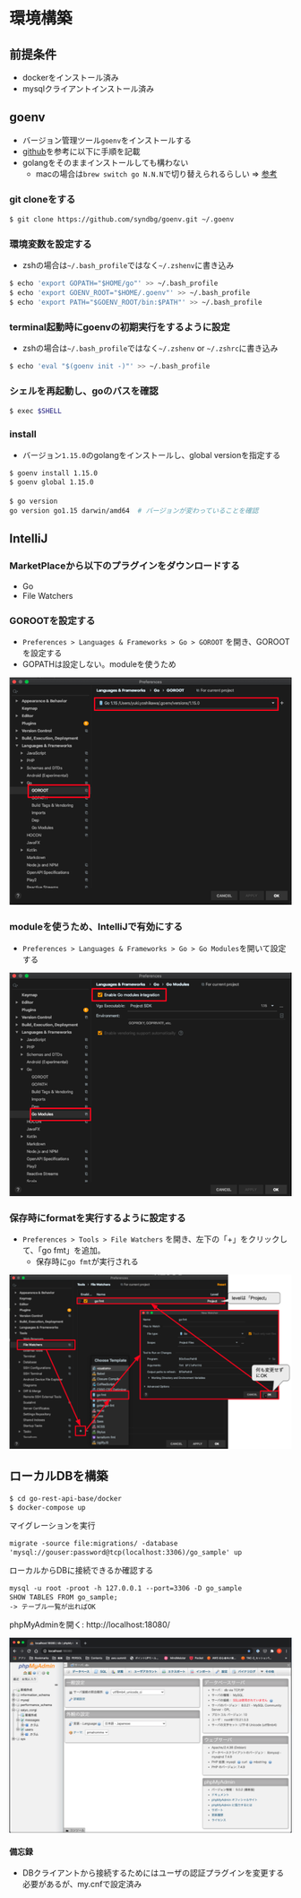 # 環境構築

## 前提条件

- dockerをインストール済み
- mysqlクライアントインストール済み

## goenv

- バージョン管理ツール`goenv`をインストールする
- [github](https://github.com/syndbg/goenv)を参考に以下に手順を記載
- golangをそのままインストールしても構わない
  - macの場合は`brew switch go N.N.N`で切り替えられるらしい => [参考](https://qiita.com/MahoTakara/items/5095ac721aa054cf1cf8)

### git cloneをする
```bash
$ git clone https://github.com/syndbg/goenv.git ~/.goenv
```

### 環境変数を設定する

- zshの場合は`~/.bash_profile`ではなく`~/.zshenv`に書き込み

```bash
$ echo 'export GOPATH="$HOME/go"' >> ~/.bash_profile
$ echo 'export GOENV_ROOT="$HOME/.goenv"' >> ~/.bash_profile
$ echo 'export PATH="$GOENV_ROOT/bin:$PATH"' >> ~/.bash_profile
```

### terminal起動時にgoenvの初期実行をするように設定

- zshの場合は`~/.bash_profile`ではなく`~/.zshenv` or `~/.zshrc`に書き込み

```bash
$ echo 'eval "$(goenv init -)"' >> ~/.bash_profile
```

### シェルを再起動し、goのバスを確認

```bash
$ exec $SHELL
```

### install

- バージョン`1.15.0`のgolangをインストールし、global versionを指定する

```bash
$ goenv install 1.15.0
$ goenv global 1.15.0

$ go version
go version go1.15 darwin/amd64  # バージョンが変わっていることを確認
```

## IntelliJ

### MarketPlaceから以下のプラグインをダウンロードする

- Go
- File Watchers

### GOROOTを設定する

- `Preferences > Languages & Frameworks > Go > GOROOT` を開き、GOROOTを設定する
- GOPATHは設定しない。moduleを使うため

<img src="./img/intelliJ_go_root.png" alt="intelliJ_go_root"/>

### moduleを使うため、IntelliJで有効にする

- `Preferences > Languages & Frameworks > Go > Go Modules`を開いて設定する

<img src="./img/intelliJ_go_module.png" alt="intelliJ_go_module"/>

### 保存時にformatを実行するように設定する

- `Preferences > Tools > File Watchers` を開き、左下の「+」をクリックして、「go fmt」を追加。
  - 保存時に`go fmt`が実行される
  
<img src="./img/intelliJ_go_format.png" alt="intelliJ_go_format"/>

## ローカルDBを構築

```
$ cd go-rest-api-base/docker
$ docker-compose up
```

マイグレーションを実行

```
migrate -source file:migrations/ -database 'mysql://gouser:password@tcp(localhost:3306)/go_sample' up
```


ローカルからDBに接続できるか確認する

```
mysql -u root -proot -h 127.0.0.1 --port=3306 -D go_sample
SHOW TABLES FROM go_sample;
-> テーブル一覧が出ればOK
```

phpMyAdminを開く: http://localhost:18080/

<img src="./img/phpMyAdmin_top.png" alt="phpMyAdmin_top"/>


#### 備忘録

- DBクライアントから接続するためにはユーザの認証プラグインを変更する必要があるが、my.cnfで設定済み

